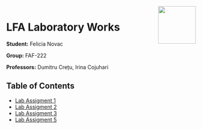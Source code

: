 <img align="right" width="100"  src="https://utm.md/wp-content/uploads/2022/03/utm-logo.svg">

# LFA Laboratory Works

**Student:** Felicia Novac

**Group:** FAF-222

**Professors:** Dumitru Crețu, Irina Cojuhari

## Table of Contents
- [Lab Assigment 1](src/reports/laboratory_1.md)
- [Lab Assigment 2](src/reports/laboratory_2.md)
- [Lab Assigment 3](src/reports/laboratory_3.md)
- [Lab Assigment 5](src/reports/laboratory_5.md)



